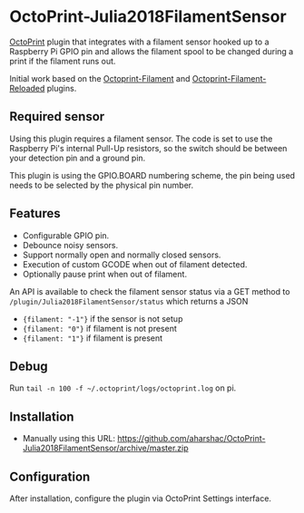 # OctoPrint-Julia2018FilamentSensor

[OctoPrint](http://octoprint.org/) plugin that integrates with a filament sensor hooked up to a Raspberry Pi GPIO pin and allows the filament spool to be changed during a print if the filament runs out.

Initial work based on the [Octoprint-Filament](https://github.com/MoonshineSG/Octoprint-Filament) and [Octoprint-Filament-Reloaded](https://github.com/kontakt/Octoprint-Filament-Reloaded) plugins.

## Required sensor

Using this plugin requires a filament sensor. The code is set to use the Raspberry Pi's internal Pull-Up resistors, so the switch should be between your detection pin and a ground pin.

This plugin is using the GPIO.BOARD numbering scheme, the pin being used needs to be selected by the physical pin number.

## Features

* Configurable GPIO pin.
* Debounce noisy sensors.
* Support normally open and normally closed sensors.
* Execution of custom GCODE when out of filament detected.
* Optionally pause print when out of filament.

An API is available to check the filament sensor status via a GET method to `/plugin/Julia2018FilamentSensor/status` which returns a JSON

* `{filament: "-1"}` if the sensor is not setup
* `{filament: "0"}` if filament is not present
* `{filament: "1"}` if filament is present

## Debug 

Run `tail -n 100 -f ~/.octoprint/logs/octoprint.log` on pi.

## Installation

* Manually using this URL: https://github.com/aharshac/OctoPrint-Julia2018FilamentSensor/archive/master.zip

## Configuration

After installation, configure the plugin via OctoPrint Settings interface.

